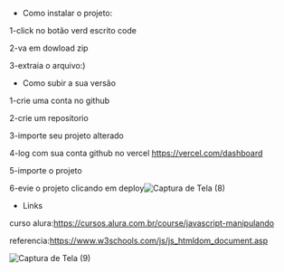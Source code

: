 * Como instalar o projeto:

1-click no botão verd escrito code

2-va em dowload zip 

3-extraia o arquivo:)

* Como subir a sua versão

1-crie uma conta no github

2-crie um repositorio

3-importe seu projeto alterado

4-log com sua conta github no vercel https://vercel.com/dashboard

5-importe o projeto

6-evie o projeto clicando em deploy![Captura de Tela (8)](https://user-images.githubusercontent.com/116607537/214971041-05c8f633-4e7e-4899-baa9-41530eacc75e.png)

* Links

curso alura:https://cursos.alura.com.br/course/javascript-manipulando

referencia:https://www.w3schools.com/js/js_htmldom_document.asp

![Captura de Tela (9)](https://user-images.githubusercontent.com/116607537/214972166-0a125518-1ba3-457c-b795-aeda257c02d2.png)
